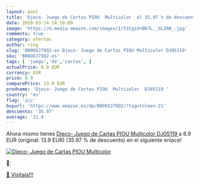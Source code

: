 ```yaml
---
layout: post
title: 'Djeco- Juego de Cartas PIOU  Multicolor  al 35.97 % de descuento'
date: 2020-03-14 14:10:09
image: 'https://m.media-amazon.com/images/I/51CgiO+BK7L._SL200_.jpg'
comments: true
category: ofertas
author: ring
slug: 'B00OXJ79Q2-es Djeco- Juego de Cartas PIOU Multicolor DJ05119'
sku: 'B00OXJ79Q2-es'
tags: [ 'juego','de','cartas', ]
actualPrice: 8.9 EUR
currency: EUR
price: 8.9
comparePrice: 13.9 EUR
prodname: 'Djeco- Juego de Cartas PIOU  Multicolor  DJ05119 '
country: 'es'
flag: '🇪🇸'
buyurl: 'https://www.amazon.es/dp/B00OXJ79Q2/?tag=tolees-21'
descuento: '35.97'
average: '11.4'
---
```


Ahora mismo tienes [Djeco- Juego de Cartas PIOU  Multicolor  DJ05119 ](https://www.amazon.es/dp/B00OXJ79Q2/?tag=tolees-21) a 8.9 EUR (original: 13.9 EUR) (35.97 %  de descuento) en el siguiente enlace!

[![Djeco- Juego de Cartas PIOU  Multicolor ](https://m.media-amazon.com/images/I/51CgiO+BK7L._SL200_.jpg)](https://www.amazon.es/dp/B00OXJ79Q2/?tag=tolees-21)

🔎:


[🛒 Visítala!!!](https://www.amazon.es/dp/B00OXJ79Q2/?tag=tolees-21)
